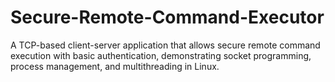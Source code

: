 # Secure-Remote-Command-Executor
A TCP-based client-server application that allows secure remote command execution with basic authentication, demonstrating socket programming, process management, and multithreading in Linux.

